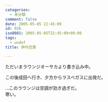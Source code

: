 ```yaml
---
categories:
  - 未分類
comment: false
date: 2005-05-05 22:45:09
id: 926
iso8601: 2005-05-05T22:45:09+09:00
tags:
  - undef
title: 伊丹空港

---
```


<div class="entry-body">
                                 <p>ただいまラウンジオーサカより書き込み中。</p>

<p>この後成田へ行き、夕方からラスベガスに出発だ。</p>

<p>…このラウンジは空調が効き過ぎだ。<br />
寒い。</p>
                              </div>    	